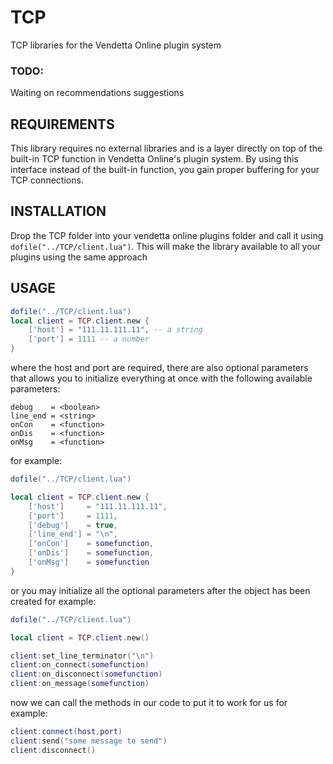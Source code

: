 # TCP
TCP libraries for the Vendetta Online plugin system
### TODO: 
Waiting on recommendations suggestions
## REQUIREMENTS
This library requires no external libraries and is a layer directly on top of the built-in TCP function in Vendetta Online's plugin system. By using this interface instead of the built-in function, you gain proper buffering for your TCP connections.
## INSTALLATION
Drop the TCP folder into your vendetta online plugins folder and call it using `dofile("../TCP/client.lua")`. This will make the library available to all your plugins using the same approach
## USAGE

```lua
dofile("../TCP/client.lua")
local client = TCP.client.new {
    ['host'] = "111.11.111.11", -- a string
    ['port'] = 1111 -- a number
}
```
where the host and port are required, there are also optional parameters that allows you to initialize everything at once with the following available parameters:
```
debug    = <boolean>
line_end = <string>
onCon    = <function>
onDis    = <function>
onMsg    = <function>
```
for example:

```lua
dofile("../TCP/client.lua")

local client = TCP.client.new {
    ['host']     = "111.11.111.11",
    ['port']     = 1111,
    ['debug']    = true,
    ['line_end'] = "\n",
    ['onCon']    = somefunction,
    ['onDis']    = somefunction,
    ['onMsg']    = somefunction
}
```

or you may initialize all the optional parameters after the object has been created
for example:
```lua
dofile("../TCP/client.lua")

local client = TCP.client.new()

client:set_line_terminator("\n")
client:on_connect(somefunction)
client:on_disconnect(somefunction)
client:on_message(somefunction)
```
now we can call the methods in our code to put it to work for us
for example:
```lua
client:connect(host,port)
client:send("some message to send")
client:disconnect()
```
